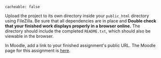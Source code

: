 
```
cacheable: false
```

Upload the project to its own directory inside your `public_html` directory using FileZilla. Be sure that all dependencies are in place and **Double check that your finished work displays properly in a browser online.** The directory should include the completed `README.txt`, which should also be viewable in the browser.

In Moodle, add a link to your finished assignment's public URL.
The Moodle page for this assignment is [here](https://moodle.pugetsound.edu/moodle/mod/assign/view.php?id=340418).
